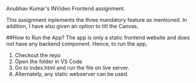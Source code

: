 Anubhav Kumar's INVideo Frontend assignment. 

This assignment inplements the three mandatory feature as mentioned. In addition, I have also given an option to tilt the Canvas. 

##How to Run the App?
The app is only a static frontend website and does not have any backend component. 
Hence, to run the app, 
1. Checkout the repo
2. Open the folder in VS Code
3. Go to index.html and run the file on live server. 
4. Alternately, any static webserver can be used.
